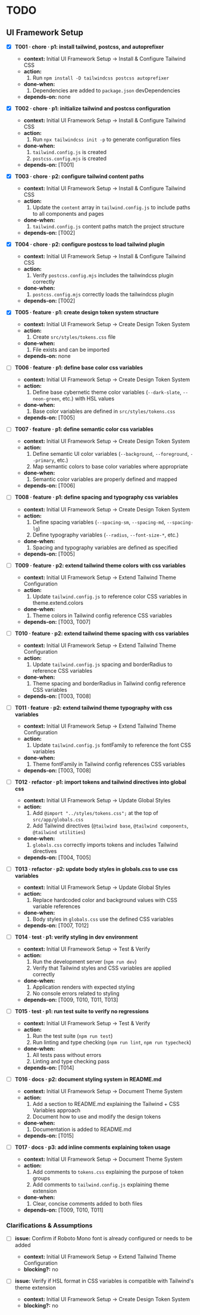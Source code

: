 # TODO

## UI Framework Setup

- [x] **T001 · chore · p1: install tailwind, postcss, and autoprefixer**

  - **context:** Initial UI Framework Setup → Install & Configure Tailwind CSS
  - **action:**
    1. Run `npm install -D tailwindcss postcss autoprefixer`
  - **done-when:**
    1. Dependencies are added to `package.json` devDependencies
  - **depends-on:** none

- [x] **T002 · chore · p1: initialize tailwind and postcss configuration**

  - **context:** Initial UI Framework Setup → Install & Configure Tailwind CSS
  - **action:**
    1. Run `npx tailwindcss init -p` to generate configuration files
  - **done-when:**
    1. `tailwind.config.js` is created
    2. `postcss.config.mjs` is created
  - **depends-on:** [T001]

- [x] **T003 · chore · p2: configure tailwind content paths**

  - **context:** Initial UI Framework Setup → Install & Configure Tailwind CSS
  - **action:**
    1. Update the `content` array in `tailwind.config.js` to include paths to all components and pages
  - **done-when:**
    1. `tailwind.config.js` content paths match the project structure
  - **depends-on:** [T002]

- [x] **T004 · chore · p2: configure postcss to load tailwind plugin**

  - **context:** Initial UI Framework Setup → Install & Configure Tailwind CSS
  - **action:**
    1. Verify `postcss.config.mjs` includes the tailwindcss plugin correctly
  - **done-when:**
    1. `postcss.config.mjs` correctly loads the tailwindcss plugin
  - **depends-on:** [T002]

- [x] **T005 · feature · p1: create design token system structure**

  - **context:** Initial UI Framework Setup → Create Design Token System
  - **action:**
    1. Create `src/styles/tokens.css` file
  - **done-when:**
    1. File exists and can be imported
  - **depends-on:** none

- [ ] **T006 · feature · p1: define base color css variables**

  - **context:** Initial UI Framework Setup → Create Design Token System
  - **action:**
    1. Define base cybernetic theme color variables (`--dark-slate`, `--neon-green`, etc.) with HSL values
  - **done-when:**
    1. Base color variables are defined in `src/styles/tokens.css`
  - **depends-on:** [T005]

- [ ] **T007 · feature · p1: define semantic color css variables**

  - **context:** Initial UI Framework Setup → Create Design Token System
  - **action:**
    1. Define semantic UI color variables (`--background`, `--foreground`, `--primary`, etc.)
    2. Map semantic colors to base color variables where appropriate
  - **done-when:**
    1. Semantic color variables are properly defined and mapped
  - **depends-on:** [T006]

- [ ] **T008 · feature · p1: define spacing and typography css variables**

  - **context:** Initial UI Framework Setup → Create Design Token System
  - **action:**
    1. Define spacing variables (`--spacing-sm`, `--spacing-md`, `--spacing-lg`)
    2. Define typography variables (`--radius`, `--font-size-*`, etc.)
  - **done-when:**
    1. Spacing and typography variables are defined as specified
  - **depends-on:** [T005]

- [ ] **T009 · feature · p2: extend tailwind theme colors with css variables**

  - **context:** Initial UI Framework Setup → Extend Tailwind Theme Configuration
  - **action:**
    1. Update `tailwind.config.js` to reference color CSS variables in theme.extend.colors
  - **done-when:**
    1. Theme colors in Tailwind config reference CSS variables
  - **depends-on:** [T003, T007]

- [ ] **T010 · feature · p2: extend tailwind theme spacing with css variables**

  - **context:** Initial UI Framework Setup → Extend Tailwind Theme Configuration
  - **action:**
    1. Update `tailwind.config.js` spacing and borderRadius to reference CSS variables
  - **done-when:**
    1. Theme spacing and borderRadius in Tailwind config reference CSS variables
  - **depends-on:** [T003, T008]

- [ ] **T011 · feature · p2: extend tailwind theme typography with css variables**

  - **context:** Initial UI Framework Setup → Extend Tailwind Theme Configuration
  - **action:**
    1. Update `tailwind.config.js` fontFamily to reference the font CSS variables
  - **done-when:**
    1. Theme fontFamily in Tailwind config references CSS variables
  - **depends-on:** [T003, T008]

- [ ] **T012 · refactor · p1: import tokens and tailwind directives into global css**

  - **context:** Initial UI Framework Setup → Update Global Styles
  - **action:**
    1. Add `@import "../styles/tokens.css";` at the top of `src/app/globals.css`
    2. Add Tailwind directives (`@tailwind base`, `@tailwind components`, `@tailwind utilities`)
  - **done-when:**
    1. `globals.css` correctly imports tokens and includes Tailwind directives
  - **depends-on:** [T004, T005]

- [ ] **T013 · refactor · p2: update body styles in globals.css to use css variables**

  - **context:** Initial UI Framework Setup → Update Global Styles
  - **action:**
    1. Replace hardcoded color and background values with CSS variable references
  - **done-when:**
    1. Body styles in `globals.css` use the defined CSS variables
  - **depends-on:** [T007, T012]

- [ ] **T014 · test · p1: verify styling in dev environment**

  - **context:** Initial UI Framework Setup → Test & Verify
  - **action:**
    1. Run the development server (`npm run dev`)
    2. Verify that Tailwind styles and CSS variables are applied correctly
  - **done-when:**
    1. Application renders with expected styling
    2. No console errors related to styling
  - **depends-on:** [T009, T010, T011, T013]

- [ ] **T015 · test · p1: run test suite to verify no regressions**

  - **context:** Initial UI Framework Setup → Test & Verify
  - **action:**
    1. Run the test suite (`npm run test`)
    2. Run linting and type checking (`npm run lint`, `npm run typecheck`)
  - **done-when:**
    1. All tests pass without errors
    2. Linting and type checking pass
  - **depends-on:** [T014]

- [ ] **T016 · docs · p2: document styling system in README.md**

  - **context:** Initial UI Framework Setup → Document Theme System
  - **action:**
    1. Add a section to README.md explaining the Tailwind + CSS Variables approach
    2. Document how to use and modify the design tokens
  - **done-when:**
    1. Documentation is added to README.md
  - **depends-on:** [T015]

- [ ] **T017 · docs · p3: add inline comments explaining token usage**
  - **context:** Initial UI Framework Setup → Document Theme System
  - **action:**
    1. Add comments to `tokens.css` explaining the purpose of token groups
    2. Add comments to `tailwind.config.js` explaining theme extension
  - **done-when:**
    1. Clear, concise comments added to both files
  - **depends-on:** [T009, T010, T011]

### Clarifications & Assumptions

- [ ] **issue:** Confirm if Roboto Mono font is already configured or needs to be added

  - **context:** Initial UI Framework Setup → Extend Tailwind Theme Configuration
  - **blocking?:** no

- [ ] **issue:** Verify if HSL format in CSS variables is compatible with Tailwind's theme extension
  - **context:** Initial UI Framework Setup → Create Design Token System
  - **blocking?:** no
